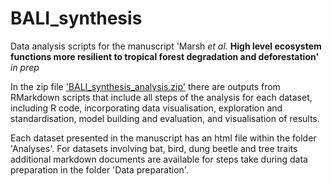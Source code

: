 # BALI_synthesis

Data analysis scripts for the manuscript 'Marsh *et al.* **High level ecosystem functions more resilient to tropical forest degradation and deforestation'** *in prep*

In the zip file ['BALI_synthesis_analysis.zip'](https://github.com/charliem2003/BALI_synthesis/blob/main/BALI_synthesis_analyses.zip) there are outputs from RMarkdown scripts that include all steps of the analysis for each dataset, including R code, incorporating data visualisation, exploration and standardisation, model building and evaluation, and visualisation of results.

Each dataset presented in the manuscript has an html file within the folder 'Analyses'. For datasets involving bat, bird, dung beetle and tree traits additional markdown documents are available for steps take during data preparation in the folder 'Data preparation'.
